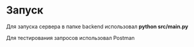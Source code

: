# Запуск

Для запуска сервера в папке backend использовал **python src/main.py**

Для тестирования запросов использовал Postman